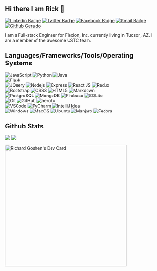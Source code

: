 ## Hi there I am Rick 👋

[![Linkedin Badge](https://img.shields.io/badge/-rickgoshen-blue?style=flat&logo=linkedin)](https://www.linkedin.com/in/rickgoshen/)
[![Twitter Badge](https://img.shields.io/badge/-@rickgoshen-black?style=flat&logo=twitter)](https://twitter.com/RickGoshen)
[![Facebook Badge](https://img.shields.io/badge/-@rgoshen-black?style=flat&logo=facebook)](https://www.facebook.com/rick.goshen/)
[![Gmail Badge](https://img.shields.io/badge/-rick.goshen-c14438?style=flat&logo=Gmail&logoColor=white&link=mailto:rick.goshen@gmail.com)](mailto:rick.goshen@gmail.com)
[![GitHub Geraldo](https://img.shields.io/github/followers/rgoshen?label=follow&style=social)](https://github.com/rgoshen)


I am a Full-stack Engineer for Flexion, Inc. currently living in Tucson, AZ.  I am a member of the awesome USTC team.

## Languages/Frameworks/Tools/Operating Systems

![JavaScript](https://img.shields.io/badge/-JavaScript-black?style=flat-square&logo=javascript)
![Python](https://img.shields.io/badge/-Python-black?style=flat-square&logo=python)
![Java](https://img.shields.io/badge/-Java-007396?style=flat-square&logo=java)
<br>
 ![Flask](https://img.shields.io/badge/-Flask-black?style=flat-square&logo=flask)
<br>
  ![JQuery](http://img.shields.io/badge/-JQuery-black?style=flat-square&logo=jquery)
  ![Nodejs](https://img.shields.io/badge/-NodeJS-black?style=flat-square&logo=Node.js)
  ![Express](https://img.shields.io/badge/-Express-black?style=flat-square&logo=express)
  ![React JS](https://img.shields.io/badge/-ReactJS-black?style=flat-square&logo=react)
  ![Redux](https://img.shields.io/badge/Redux-593D88?style=flat-square&logo=redux&logoColor=white)
<br>
  ![Bootstrap](https://img.shields.io/badge/-Bootstrap-563D7C?style=flat-square&logo=bootstrap)
  ![CSS3](https://img.shields.io/badge/-CSS3-1572B6?style=flat-square&logo=css3)
  ![HTML5](https://img.shields.io/badge/-HTML5-E34F26?style=flat-square&logo=html5&logoColor=white)
  ![Markdown](https://img.shields.io/badge/Markdown-000000?style=flat-square&logo=markdown&logoColor=white)
<br>
  ![PostgreSQL](http://img.shields.io/badge/-PostgreSQL-black?style=flat-square&logo=postgresql)
  ![MongoDB](https://img.shields.io/badge/-MongoDB-black?style=flat-square&logo=mongodb)
  ![Firebase](https://img.shields.io/badge/-Firebase-black?style=flat-square&logo=firebase)
  ![SQLite](https://img.shields.io/badge/SQLite-07405E?style=flat-square&logo=sqlite&logoColor=white)
<br>
  ![Git](https://img.shields.io/badge/-Git-black?style=flat-square&logo=git)
  ![GitHub](https://img.shields.io/badge/-GitHub-181717?style=flat-square&logo=github)
  ![heroku](https://img.shields.io/badge/Heroku-430098?style=flat-square&logo=heroku&logoColor=white)
 <br>
  ![VSCode](https://img.shields.io/badge/-VS_Code-007ACC?style=flat-square&logo=visual-studio-code)
  ![PyCharm](https://img.shields.io/badge/-PyCharm-000000?style=flat-square&logo=pycharm)
  ![IntelliJ Idea](https://img.shields.io/badge/-IntelliJ_Idea-000000?style=flat-square&logo=intellij-idea)
 <br>
  ![Windows](https://img.shields.io/badge/-Windows-0078D6?style=flat-square&logo=windows)
  ![MacOS](https://img.shields.io/badge/-Apple_MacOS-000000?style=flat-square&logo=apple)
  ![Ubuntu](https://img.shields.io/badge/-Ubuntu-000000?style=flat-square&logo=ubuntu)
  ![Manjaro](https://img.shields.io/badge/-Manjaro-000000?style=flat-square&logo=manjaro)
  ![Fedora](https://img.shields.io/badge/-Fedora-000000?style=flat-square&logo=fedora)
 

## Github Stats

<img src="https://github-readme-stats.vercel.app/api?username=rgoshen&theme=vue&hide_title=true&hide_border=true&show_icons=true&count_private=true&hide=stars,issues" > <img src="https://github-readme-stats.vercel.app/api/top-langs/?username=rgoshen&layout=compact&theme=vue&hide_title=true&hide_border=true" >

<a href="https://app.daily.dev/rgoshen"><img src="https://api.daily.dev/devcards/2510d31499a44fb7bac7b85afc3fa25a.png?r=w88" width="400" alt="Richard Goshen's Dev Card"/></a>

